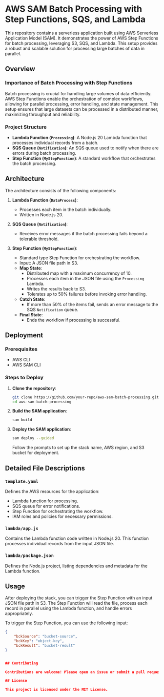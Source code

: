 # AWS SAM Batch Processing with Step Functions, SQS, and Lambda

This repository contains a serverless application built using AWS Serverless Application Model (SAM). It demonstrates the power of AWS Step Functions for batch processing, leveraging S3, SQS, and Lambda. This setup provides a robust and scalable solution for processing large batches of data in parallel.

## Overview

### Importance of Batch Processing with Step Functions

Batch processing is crucial for handling large volumes of data efficiently. AWS Step Functions enable the orchestration of complex workflows, allowing for parallel processing, error handling, and state management. This setup ensures that large datasets can be processed in a distributed manner, maximizing throughput and reliability.

### Project Structure

- **Lambda Function (`Processing`)**: A Node.js 20 Lambda function that processes individual records from a batch.
- **SQS Queue (`Notification`)**: An SQS queue used to notify when there are errors during batch processing.
- **Step Function (`MyStepFunction`)**: A standard workflow that orchestrates the batch processing.

## Architecture

The architecture consists of the following components:

1. **Lambda Function (`DataProcess`)**:
    - Processes each item in the batch individually.
    - Written in Node.js 20.
    
2. **SQS Queue (`Notification`)**:
    - Receives error messages if the batch processing fails beyond a tolerable threshold.

3. **Step Function (`MyStepFunction`)**:
    - Standard type Step Function for orchestrating the workflow.
    - Input: A JSON file path in S3.
    - **Map State**:
        - Distributed map with a maximum concurrency of 10.
        - Processes each item in the JSON file using the `Processing` Lambda.
        - Writes the results back to S3.
        - Tolerates up to 50% failures before invoking error handling.
    - **Catch State**:
        - If more than 50% of the items fail, sends an error message to the SQS `Notification` queue.
    - **Final State**:
        - Ends the workflow if processing is successful.

## Deployment

### Prerequisites

- AWS CLI
- AWS SAM CLI

### Steps to Deploy

1. **Clone the repository**:
    ```bash
    git clone https://github.com/your-repo/aws-sam-batch-processing.git
    cd aws-sam-batch-processing
    ```

2. **Build the SAM application**:
    ```bash
    sam build
    ```

3. **Deploy the SAM application**:
    ```bash
    sam deploy --guided
    ```
    Follow the prompts to set up the stack name, AWS region, and S3 bucket for deployment.

## Detailed File Descriptions

### `template.yaml`

Defines the AWS resources for the application:
- Lambda function for processing.
- SQS queue for error notifications.
- Step Function for orchestrating the workflow.
- IAM roles and policies for necessary permissions.

### `lambda/app.js`

Contains the Lambda function code written in Node.js 20. This function processes individual records from the input JSON file.

### `lambda/package.json`

Defines the Node.js project, listing dependencies and metadata for the Lambda function.

## Usage

After deploying the stack, you can trigger the Step Function with an input JSON file path in S3. The Step Function will read the file, process each record in parallel using the Lambda function, and handle errors appropriately.

To trigger the Step Function, you can use the following input:

```json
{
    "bckSource": "bucket-source",
    "bckKey": "object-key",
    "bckResult": "bucket-result"
}


## Contributing

Contributions are welcome! Please open an issue or submit a pull request if you have suggestions or improvements.

## License

This project is licensed under the MIT License.
